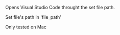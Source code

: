 Opens Visual Studio Code throught the set file path.

Set file's path in 'file_path'

Only tested on Mac